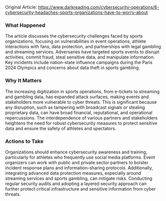 Original Article: https://www.darkreading.com/cybersecurity-operations/6-cybersecurity-headaches-sports-organizations-have-to-worry-about

### What Happened
The article discusses the cybersecurity challenges faced by sports organizations, focusing on vulnerabilities in event operations, athlete interactions with fans, data protection, and partnerships with legal gambling and streaming services. Adversaries have targeted sports events to disrupt activities, commit fraud, steal sensitive data, and manipulate information. Key incidents include nation-state influence campaigns during the Paris 2024 Olympics and concerns about data theft in sports gambling.

### Why It Matters
The increasing digitization in sports operations, from e-tickets to streaming and gambling data, has expanded attack surfaces, making events and stakeholders more vulnerable to cyber threats. This is significant because any disruption, such as tampering with broadcast signals or stealing proprietary data, can have broad financial, reputational, and operational repercussions. The interdependence of various partners and stakeholders heightens the need for robust cybersecurity measures to protect sensitive data and ensure the safety of athletes and spectators.

### Actions to Take
Organizations should enhance cybersecurity awareness and training, particularly for athletes who frequently use social media platforms. Event organizers can work with public and private sector partners to bolster incident response plans and information-sharing protocols. Additionally, integrating advanced data protection measures, especially around streaming services and sports gambling, can mitigate risks. Conducting regular security audits and adopting a layered security approach can further protect critical infrastructure and sensitive information from cyber threats.